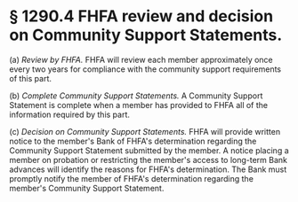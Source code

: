 # § 1290.4   FHFA review and decision on Community Support Statements.

(a) *Review by FHFA.* FHFA will review each member approximately once every two years for compliance with the community support requirements of this part.


(b) *Complete Community Support Statements.* A Community Support Statement is complete when a member has provided to FHFA all of the information required by this part.


(c) *Decision on Community Support Statements.* FHFA will provide written notice to the member's Bank of FHFA's determination regarding the Community Support Statement submitted by the member. A notice placing a member on probation or restricting the member's access to long-term Bank advances will identify the reasons for FHFA's determination. The Bank must promptly notify the member of FHFA's determination regarding the member's Community Support Statement.




